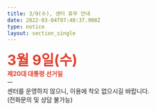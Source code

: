 ```yaml
---
title: 3/9(수), 센터 휴무 안내
date: 2022-03-04T07:40:37.908Z
type: notice
layout: section_single
---
```

<p><span style="font-size: 24pt;"><strong><span style="color: #e03e2d;">3월 9일(수)</span></strong></span><br /><strong><span style="color: #e03e2d;">제20대 대통령 선거일</span></strong><br />ㅡ<br />센터를 운영하지 않으니, 이용에 착오 없으시길 바랍니다.<br />(전화문의 및 상담 불가능)</p>
<p>&nbsp;</p>
